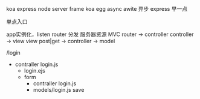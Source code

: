 koa express
node server frame
koa egg async awite 异步
express 早一点

单点入口

app实例化，listen router 分发 服务器资源
MVC
router -> controller
controller -> view
view post|get -> controller -> model 

/login 
- contraller login.js
    - login.ejs
    - form
        - contraller
        login.js
        - models/login.js save